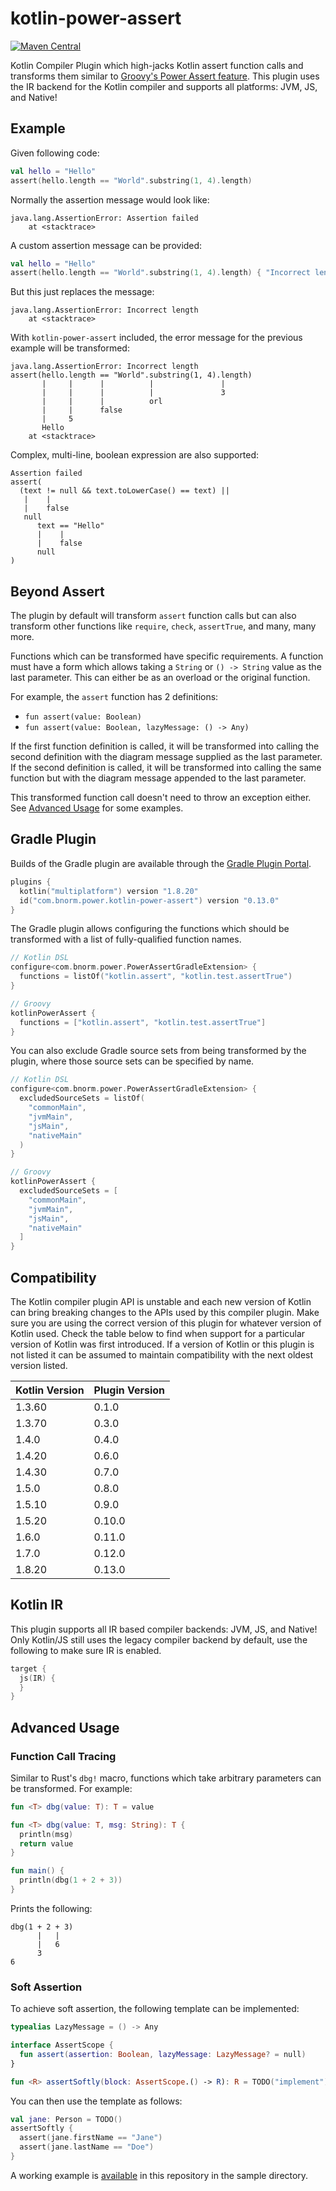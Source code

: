 # kotlin-power-assert

[![Maven Central](https://maven-badges.herokuapp.com/maven-central/com.bnorm.power/kotlin-power-assert-plugin/badge.svg)](https://maven-badges.herokuapp.com/maven-central/com.bnorm.power/kotlin-power-assert-plugin)

Kotlin Compiler Plugin which high-jacks Kotlin assert function calls and
transforms them similar to [Groovy's Power Assert feature][groovy-power-assert].
This plugin uses the IR backend for the Kotlin compiler and supports all
platforms: JVM, JS, and Native!

## Example

Given following code:

```kotlin
val hello = "Hello"
assert(hello.length == "World".substring(1, 4).length)
```

Normally the assertion message would look like:

```text
java.lang.AssertionError: Assertion failed
	at <stacktrace>
```

A custom assertion message can be provided:

```kotlin
val hello = "Hello"
assert(hello.length == "World".substring(1, 4).length) { "Incorrect length" }
```

But this just replaces the message:

```text
java.lang.AssertionError: Incorrect length
	at <stacktrace>
```

With `kotlin-power-assert` included, the error message for the previous example
will be transformed:

```text
java.lang.AssertionError: Incorrect length
assert(hello.length == "World".substring(1, 4).length)
       |     |      |          |               |
       |     |      |          |               3
       |     |      |          orl
       |     |      false
       |     5
       Hello
	at <stacktrace>
```

Complex, multi-line, boolean expression are also supported:

```text
Assertion failed
assert(
  (text != null && text.toLowerCase() == text) ||
   |    |
   |    false
   null
      text == "Hello"
      |    |
      |    false
      null
)
```

## Beyond Assert

The plugin by default will transform `assert` function calls but can also
transform other functions like `require`, `check`, `assertTrue`, and many, many
more.

Functions which can be transformed have specific requirements. A function must
have a form which allows taking a `String` or `() -> String` value as the last
parameter. This can either be as an overload or the original function.

For example, the `assert` function has 2 definitions:
* `fun assert(value: Boolean)`
* `fun assert(value: Boolean, lazyMessage: () -> Any)`

If the first function definition is called, it will be transformed into calling
the second definition with the diagram message supplied as the last parameter.
If the second definition is called, it will be transformed into calling the same
function but with the diagram message appended to the last parameter.

This transformed function call doesn't need to throw an exception either. See
[Advanced Usage](#advanced-usage) for some examples.

## Gradle Plugin

Builds of the Gradle plugin are available through the
[Gradle Plugin Portal][kotlin-power-assert-gradle].

```kotlin
plugins {
  kotlin("multiplatform") version "1.8.20"
  id("com.bnorm.power.kotlin-power-assert") version "0.13.0"
}
```

The Gradle plugin allows configuring the functions which should be transformed
with a list of fully-qualified function names.

```kotlin
// Kotlin DSL
configure<com.bnorm.power.PowerAssertGradleExtension> {
  functions = listOf("kotlin.assert", "kotlin.test.assertTrue")
}
```

```groovy
// Groovy
kotlinPowerAssert {
  functions = ["kotlin.assert", "kotlin.test.assertTrue"]
}
```

You can also exclude Gradle source sets from being transformed by the plugin,
where those source sets can be specified by name.

```kotlin
// Kotlin DSL
configure<com.bnorm.power.PowerAssertGradleExtension> {
  excludedSourceSets = listOf(
    "commonMain",
    "jvmMain",
    "jsMain",
    "nativeMain"
  )
}
```

```groovy
// Groovy
kotlinPowerAssert {
  excludedSourceSets = [
    "commonMain",
    "jvmMain",
    "jsMain",
    "nativeMain"
  ]
}
```

## Compatibility

The Kotlin compiler plugin API is unstable and each new version of Kotlin can
bring breaking changes to the APIs used by this compiler plugin. Make sure you
are using the correct version of this plugin for whatever version of Kotlin
used. Check the table below to find when support for a particular version of
Kotlin was first introduced. If a version of Kotlin or this plugin is not listed
it can be assumed to maintain compatibility with the next oldest version listed.

| Kotlin Version | Plugin Version |
|----------------|----------------|
| 1.3.60         | 0.1.0          |
| 1.3.70         | 0.3.0          |
| 1.4.0          | 0.4.0          |
| 1.4.20         | 0.6.0          |
| 1.4.30         | 0.7.0          |
| 1.5.0          | 0.8.0          |
| 1.5.10         | 0.9.0          |
| 1.5.20         | 0.10.0         |
| 1.6.0          | 0.11.0         |
| 1.7.0          | 0.12.0         |
| 1.8.20         | 0.13.0         |

## Kotlin IR

This plugin supports all IR based compiler backends: JVM, JS, and Native! Only
Kotlin/JS still uses the legacy compiler backend by default, use the following
to make sure IR is enabled.

```kotlin
target {
  js(IR) {
  }
}
```

## Advanced Usage

### Function Call Tracing

Similar to Rust's `dbg!` macro, functions which take arbitrary parameters can
be transformed. For example:

```kotlin
fun <T> dbg(value: T): T = value

fun <T> dbg(value: T, msg: String): T {
  println(msg)
  return value
}

fun main() {
  println(dbg(1 + 2 + 3))
}
```

Prints the following:

```text
dbg(1 + 2 + 3)
      |   |
      |   6
      3
6
```

### Soft Assertion

To achieve soft assertion, the following template can be implemented:

```kotlin
typealias LazyMessage = () -> Any

interface AssertScope {
  fun assert(assertion: Boolean, lazyMessage: LazyMessage? = null)
}

fun <R> assertSoftly(block: AssertScope.() -> R): R = TODO("implement")
```

You can then use the template as follows:

```kotlin
val jane: Person = TODO()
assertSoftly {
  assert(jane.firstName == "Jane")
  assert(jane.lastName == "Doe")
}
```

A working example is [available][soft-assert-example] in this repository in the
sample directory.

[groovy-power-assert]: https://groovy-lang.org/testing.html#_power_assertions
[kotlin-power-assert-gradle]: https://plugins.gradle.org/plugin/com.bnorm.power.kotlin-power-assert
[soft-assert-example]: https://github.com/bnorm/kotlin-power-assert/blob/master/sample/src/commonMain/kotlin/com/bnorm/power/AssertScope.kt
